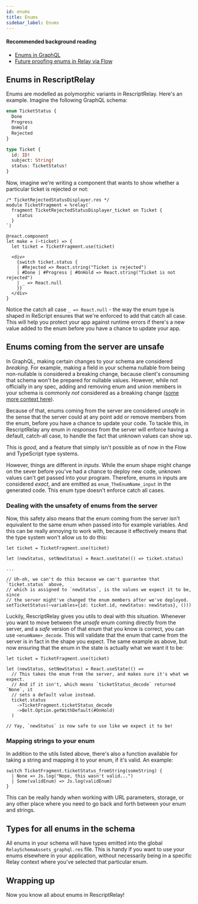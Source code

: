 ```yaml
---
id: enums
title: Enums
sidebar_label: Enums
---
```


#### Recommended background reading

- [Enums in GraphQL](https://graphql.org/learn/schema/#enumeration-types)
- [Future proofing enums in Relay via Flow](https://github.com/facebook/relay/issues/2351)

## Enums in RescriptRelay

Enums are modelled as polymorphic variants in RescriptRelay. Here's an example. Imagine the following GraphQL schema:

```graphql
enum TicketStatus {
  Done
  Progress
  OnHold
  Rejected
}

type Ticket {
  id: ID!
  subject: String!
  status: TicketStatus!
}
```

Now, imagine we're writing a component that wants to show whether a particular ticket is rejected or not:

```rescript
/* TicketRejectedStatusDisplayer.res */
module TicketFragment = %relay(`
  fragment TicketRejectedStatusDisplayer_ticket on Ticket {
    status
  }
`)

@react.component
let make = (~ticket) => {
  let ticket = TicketFragment.use(ticket)

  <div>
    {switch ticket.status {
    | #Rejected => React.string("Ticket is rejected")
    | #Done | #Progress | #OnHold => React.string("Ticket is not rejected")
    | _ => React.null
    }}
  </div>
}

```

Notice the catch all case `_ => React.null` - the way the enum type is shaped in ReScript ensures that we're enforced to add that catch all case. This will help you protect your app against runtime errors if there's a new value added to the enum before you have a chance to update your app.

## Enums coming from the server are unsafe

In GraphQL, making certain changes to your schema are considered _breaking_. For example, making a field in your schema nullable from being non-nullable is considered a breaking change, because client's consuming that schema won't be prepared for nullable values. However, while not officially in any spec, adding and removing enum and union members in your schema is commonly _not_ considered as a breaking change ([some more context here](https://github.com/facebook/relay/issues/2351)).

Because of that, enums coming from the server are considered _unsafe_ in the sense that the server could at any point add or remove members from the enum, before you have a chance to update your code. To tackle this, in RescriptRelay any enum in _responses_ from the server will enforce having a default, catch-all case, to handle the fact that unknown values can show up.

This is _good_, and a feature that simply isn't possible as of now in the Flow and TypeScript type systems.

However, things are different in _inputs_. While the enum shape might change on the sever before you've had a chance to deploy new code, unknown values can't get passed into your program. Therefore, enums in inputs are considered _exact_, and are emitted as `enum_TheEnumName_input` in the generated code. This enum type doesn't enforce catch all cases.

### Dealing with the unsafety of enums from the server

Now, this safety also means that the enum coming from the server isn't equivalent to the same enum when passed into for example variables. And this can be really annoying to work with, because it effectively means that the type system won't allow us to do this:

```rescript
let ticket = TicketFragment.use(ticket)

let (newStatus, setNewStatus) = React.useState(() => ticket.status)

...

// Uh-oh, we can't do this because we can't guarantee that `ticket.status` above,
// which is assigned to `newStatus`, is the values we expect it to be, since
// the server might've changed the enum members after we've deployed.
setTicketStatus(~variables={id: ticket.id, newStatus: newStatus}, ()))
```

Luckily, RescriptRelay gives you utils to deal with this situation. Whenever you want to move between the _unsafe_ enum coming directly from the server, and a _safe_ version of that enum that you know is correct, you can use `<enumName>_decode`. This will validate that the enum that came from the server is in fact in the shape you expect. The same example as above, but now ensuring that the enum in the state is actually what we want it to be:

```rescript
let ticket = TicketFragment.use(ticket)

let (newStatus, setNewStatus) = React.useState(() =>
  // This takes the enum from the server, and makes sure it's what we expect.
  // And if it isn't, which means `ticketStatus_decode` returned `None`, it
  // sets a default value instead.
  ticket.status
    ->TicketFragment.ticketStatus_decode
    ->Belt.Option.getWithDefault(#OnHold)
  )

// Yay, `newStatus` is now safe to use like we expect it to be!
```

### Mapping strings to your enum

In addition to the utils listed above, there's also a function available for taking a string and mapping it to your enum, if it's valid. An example:

```rescript
switch TicketFragment.ticketStatus_fromString(someString) {
  | None => Js.log("Nope, this wasn't valid...")
  | Some(validEnum) => Js.log(validEnum)
}
```

This can be really handy when working with URL parameters, storage, or any other place where you need to go back and forth between your enum and strings.

## Types for all enums in the schema

All enums in your schema will have types emitted into the global `RelaySchemaAssets_graphql.res` file. This is handy if you want to use your enums elsewhere in your application, without necessarily being in a specific Relay context where you've selected that particular enum.

## Wrapping up

Now you know all about enums in RescriptRelay!
